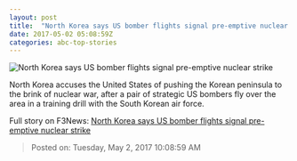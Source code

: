 ```yaml
---
layout: post
title:  "North Korea says US bomber flights signal pre-emptive nuclear strike"
date: 2017-05-02 05:08:59Z
categories: abc-top-stories
---
```


![North Korea says US bomber flights signal pre-emptive nuclear strike](http://www.abc.net.au/news/image/8490150-1x1-700x700.jpg)

North Korea accuses the United States of pushing the Korean peninsula to the brink of nuclear war, after a pair of strategic US bombers fly over the area in a training drill with the South Korean air force.


Full story on F3News: [North Korea says US bomber flights signal pre-emptive nuclear strike](http://www.f3nws.com/n/PSkAuH)

> Posted on: Tuesday, May 2, 2017 10:08:59 AM
